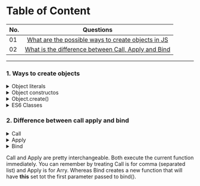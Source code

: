 # Table of Content

| No.      | Questions    |   
| ------------- |:-------------:| 
| 01    |[What are the possible ways to create objects in JS](#1-ways-to-create-objects)|
| 02    |[What is the difference between Call, Apply and Bind](#2-difference-between-call-apply-and-bind)||

---



### 1. Ways to create objects
  
<details>
  <summary>Object literals</summary>
  You can create an object using an object literal, which is a comma-separeted list of name-value pairs enclosed in curly brases {}.
  
```javascript
  const myObj = {
    name: 'John',
    age: 30,
    city: 'New York'
   };
```
</details>

<details>
  <summary>Object constructos</summary>
    You can use an object constructor function to create an object. The constructor function is called the 'new' keyword to create an new instance of the object.
  
```javascript
  function Person (name, age, city) {
    this.nake = name;
    this.age = age;
    this.city = city
   }
  
  const john = new Person('John', 30, 'New York')
```
</details>
  
<details>
  <summary>Object.create()</summary>
    You can use the 'Object.create()' method to create a new object that inherits from an existing object.
  
```javascript
  const person = {
    name: 'John',
    age: 30,
    city: 'New York'
   }
  
   const john = Object.create(person)
   john.name = 'John Doe'
```
</details>

<details>
  <summary>ES6 Classes </summary>
    You can create an object using a class declaration, which is a syntactical sugar over constructor functions.
  
```javascript
  class Person {
    constructor (name, age, city) {
      this.name = name;
      this.age = age;
      this.city = city;
    }
  }
  const john = new Person('John', 30, 'New Yourk')
```
</details>

### 2. Difference between call apply and bind
  
<details>
  <summary>Call</summary>
  The call() method invokes a function with a given this value and arguments provided one by one.
  
```javascript
  let employee1 = {firstName: 'John', lastName: 'Rodson'};
  let employee2 = {firstName: 'Jimmy', lastName: 'Baily'};
  
  function invite(greeting1, greeting2) {
    console.log(`${greeting1} ${this.firstNae} ${this.lastName}`)
  }
  
  invite.call(employee1, 'Hello', 'How are you'); // Hello John Rodson, How are you?
  invite.call(employee2, 'Hello', 'How are you'); // Hello jimmy Baily, How are you>
```
</details>

<details>
  <summary>Apply</summary>
  Invokes the function with a given this value and allows you to pass in arguments as an array.
  
```javascript
  let employee1 = {firstName: 'John', lastName: 'Rodson'};
  let employee2 = {firstName: 'Jimmy', lastName: 'Baily'};
  
  function invite(greeting1, greeting2) {
    console.log(`${greeting1} ${this.firstNae} ${this.lastName}`)
  }
  
  invite.apply(employee1, 'Hello', 'How are you'); // Hello John Rodson, How are you?
  invite.apply(employee2, 'Hello', 'How are you'); // Hello jimmy Baily, How are you?
```
</details>

<details>
  <summary>Bind</summary>
  Returns a new functon, allowing you to pass any number of arguments.
  
```javascript
  let employee1 = {firstName: 'John', lastName: 'Rodson'};
  let employee2 = {firstName: 'Jimmy', lastName: 'Baily'};
  
  function invite(greeting1, greeting2) {
    console.log(`${greeting1} ${this.firstNae} ${this.lastName}`)
  }
  
  let inviteEmployee1 = invite.bind(employee1)
  let inviteEmployee2 = invite.bind(employee2)
  invite.apply(employee1, 'Hello', 'How are you'); // Hello John Rodson, How are you?
  invite.apply(employee2, 'Hello', 'How are you'); // Hello jimmy Baily, How are you?
```
</details>

Call and Apply are pretty interchangeable. Both execute the current function immediately. You can remember by treating Call is for comma (separated list) and Apply is for Arry.
Whereas Bind creates a new function that will have __**this**__ set tot the first parameter passed to bind().

